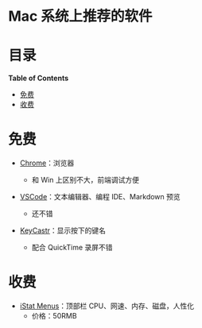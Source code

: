 # Mac 系统上推荐的软件

# 目录

<!-- START doctoc generated TOC please keep comment here to allow auto update -->
<!-- DON'T EDIT THIS SECTION, INSTEAD RE-RUN doctoc TO UPDATE -->
**Table of Contents**

- [免费](#%E5%85%8D%E8%B4%B9)
- [收费](#%E6%94%B6%E8%B4%B9)

<!-- END doctoc generated TOC please keep comment here to allow auto update -->

# 免费

- [Chrome](https://www.google.com/intl/en/chrome/browser/desktop/index.html?standalone=1)：浏览器

  - 和 Win 上区别不大，前端调试方便

- [VSCode](https://code.visualstudio.com/)：文本编辑器、编程 IDE、Markdown 预览

  - 还不错

- [KeyCastr](https://github.com/keycastr/keycastr)：显示按下的键名
  - 配合 QuickTime 录屏不错

# 收费

- [iStat Menus](https://bjango.com/mac/istatmenus/)：顶部栏 CPU、网速、内存、磁盘，人性化
  - 价格：50RMB
